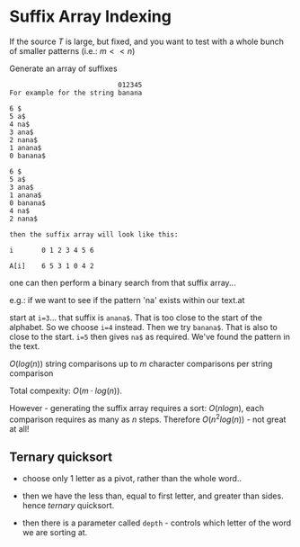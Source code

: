 # Suffix Array Indexing

If the source $T$ is large, but fixed, and you want to test with a whole bunch of smaller patterns (i.e.: $m << n$)

Generate an array of suffixes

```
                           012345
For example for the string banana

6 $
5 a$
4 na$
3 ana$
2 nana$
1 anana$
0 banana$

6 $
5 a$
3 ana$
1 anana$
0 banana$
4 na$
2 nana$

then the suffix array will look like this:

i       0 1 2 3 4 5 6

A[i]    6 5 3 1 0 4 2

```

one can then perform a binary search from that suffix array...

e.g.: if we want to see if the pattern 'na' exists within our text.at

start at `i=3`... that suffix is `anana$`. That is too close to the start of the alphabet. So we choose `i=4` instead. Then we try `banana$`. That is also to close to the start. `i=5` then gives `na$` as required. We've found the pattern in the text.

$O(log(n))$ string comparisons
up to $m$ character comparisons per string comparison

Total compexity: $O(m \cdot log(n))$.

However - generating the suffix array requires a sort: $O(nlogn)$, each comparison requires as many as $n$ steps. Therefore $O(n^2 log(n))$ - not great at all!

## Ternary quicksort

- choose only 1 letter as a pivot, rather than the whole word..

- then we have the less than, equal to first letter, and greater than sides. hence *ternary* quicksort.

- then there is a parameter called `depth` - controls which letter of the word we are sorting at.